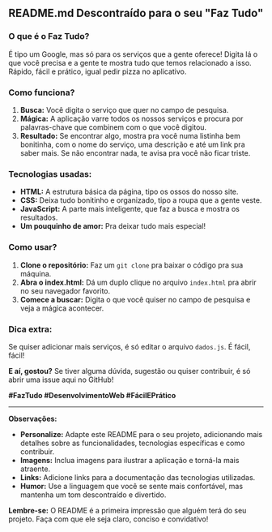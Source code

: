 ## **README.md Descontraído para o seu "Faz Tudo"**

### **O que é o Faz Tudo?**

É tipo um Google, mas só para os serviços que a gente oferece!  Digita lá o que você precisa e a gente te mostra tudo que temos relacionado a isso. Rápido, fácil e prático, igual pedir pizza no aplicativo.

### **Como funciona?**

1. **Busca:** Você digita o serviço que quer no campo de pesquisa.
2. **Mágica:** A aplicação varre todos os nossos serviços e procura por palavras-chave que combinem com o que você digitou.
3. **Resultado:** Se encontrar algo, mostra pra você numa listinha bem bonitinha, com o nome do serviço, uma descrição e até um link pra saber mais. Se não encontrar nada, te avisa pra você não ficar triste.

### **Tecnologias usadas:**

* **HTML:** A estrutura básica da página, tipo os ossos do nosso site.
* **CSS:** Deixa tudo bonitinho e organizado, tipo a roupa que a gente veste.
* **JavaScript:** A parte mais inteligente, que faz a busca e mostra os resultados.
* **Um pouquinho de amor:** Pra deixar tudo mais especial!

### **Como usar?**

1. **Clone o repositório:** Faz um `git clone` pra baixar o código pra sua máquina.
2. **Abra o index.html:** Dá um duplo clique no arquivo `index.html` pra abrir no seu navegador favorito.
3. **Comece a buscar:** Digita o que você quiser no campo de pesquisa e veja a mágica acontecer.

### **Dica extra:**

Se quiser adicionar mais serviços, é só editar o arquivo `dados.js`. É fácil, fácil!

**E aí, gostou?** Se tiver alguma dúvida, sugestão ou quiser contribuir, é só abrir uma issue aqui no GitHub! 

**#FazTudo #DesenvolvimentoWeb #FácilEPrático**

---

**Observações:**

* **Personalize:** Adapte este README para o seu projeto, adicionando mais detalhes sobre as funcionalidades, tecnologias específicas e como contribuir.
* **Imagens:** Inclua imagens para ilustrar a aplicação e torná-la mais atraente.
* **Links:** Adicione links para a documentação das tecnologias utilizadas.
* **Humor:** Use a linguagem que você se sente mais confortável, mas mantenha um tom descontraído e divertido.

**Lembre-se:** O README é a primeira impressão que alguém terá do seu projeto. Faça com que ele seja claro, conciso e convidativo!
